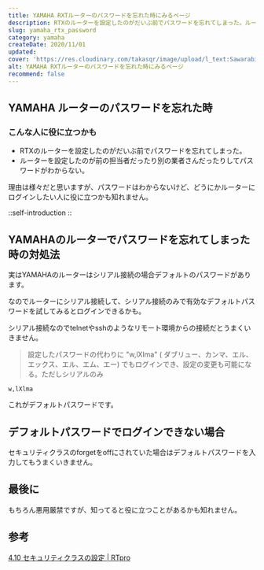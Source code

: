 ```yaml
---
title: YAMAHA RXTルーターのパスワードを忘れた時にみるページ
description: RTXのルーターを設定したのがだいぶ前でパスワードを忘れてしまった。ルーターを設定したのが前の担当者だったり別の業者さんだったりしてパスワードがわからない。理由は様々だと思いますが、パスワードはわからないけど、どうにかルーターにログインしたい人に役に立つかも知れません。
slug: yamaha_rtx_password
category: yamaha
createDate: 2020/11/01
updated: 
cover: 'https://res.cloudinary.com/takasqr/image/upload/l_text:Sawarabi%20Gothic_80_bold:YAMAHA RXTルーターのパスワードを忘れた時にみるページ,co_rgb:fff,w_620,c_fit/v1712091289/ogp_image_zorhlz.png'
alt: YAMAHA RXTルーターのパスワードを忘れた時にみるページ
recommend: false
---
```

## YAMAHA ルーターのパスワードを忘れた時

### こんな人に役に立つかも
* RTXのルーターを設定したのがだいぶ前でパスワードを忘れてしまった。
* ルーターを設定したのが前の担当者だったり別の業者さんだったりしてパスワードがわからない。

理由は様々だと思いますが、パスワードはわからないけど、どうにかルーターにログインしたい人に役に立つかも知れません。

::self-introduction
::

## YAMAHAのルーターでパスワードを忘れてしまった時の対処法
実はYAMAHAのルーターはシリアル接続の場合デフォルトのパスワードがあります。

なのでルーターにシリアル接続して、シリアル接続のみで有効なデフォルトパスワードを試してみるとログインできるかも。

シリアル接続なのでtelnetやsshのようなリモート環境からの接続だとうまくいきません。

> 設定したパスワードの代わりに "w,lXlma" ( ダブリュー、カンマ、エル、エックス、エル、エム、エー) でもログインでき、設定の変更も可能になる。ただしシリアルのみ

```
w,lXlma
```

これがデフォルトパスワードです。
## デフォルトパスワードでログインできない場合
セキュリティクラスのforgetをoffにされていた場合はデフォルトパスワードを入力してもうまくいきません。

## 最後に
もちろん悪用厳禁ですが、知ってると役に立つことがあるかも知れません。

## 参考
[4.10 セキュリティクラスの設定 | RTpro](http://www.rtpro.yamaha.co.jp/RT/manual/rt-common/setup/security_class.html)

